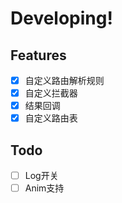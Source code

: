 # Developing!


## Features
* [x] 自定义路由解析规则
* [x] 自定义拦截器
* [x] 结果回调
* [x] 自定义路由表

## Todo
* [ ] Log开关
* [ ] Anim支持